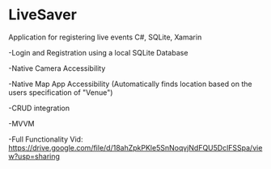 # LiveSaver
Application for registering live events C#, SQLite, Xamarin

-Login and Registration using a local SQLite Database

-Native Camera Accessibility

-Native Map App Accessibility (Automatically finds location based on the users specification of "Venue")

-CRUD integration

-MVVM

-Full Functionality Vid: https://drive.google.com/file/d/18ahZpkPKle5SnNoqvjNdFQU5DclFSSpa/view?usp=sharing
